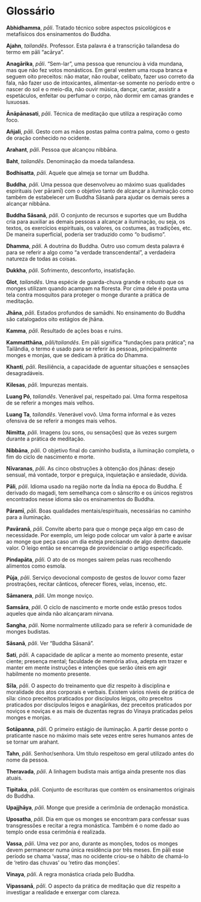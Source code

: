 Glossário
=========

**Abhidhamma**, *pāli*. Tratado técnico sobre aspectos psicológicos e metafísicos dos
ensinamentos do Buddha.

**Ajahn**, *tailandês*. Professor. Esta palavra é a transcrição tailandesa do termo em pāli
“acārya”.

**Anagārika**, *pāli*. “Sem-lar”, uma pessoa que renunciou à vida mundana, mas que não fez
votos monásticos. Em geral vestem uma roupa branca e seguem oito
preceitos: não matar, não roubar, celibato, fazer uso correto da fala,
não fazer uso de intoxicantes, alimentar-se somente no período entre o
nascer do sol e o meio-dia, não ouvir música, dançar, cantar, assistir a
espetáculos, enfeitar ou perfumar o corpo, não dormir em camas grandes e
luxuosas.

**Ānāpānasati**, *pāli*. Técnica de meditação que utiliza a respiração como foco.

**Añjali**, *pāli*. Gesto com as mãos postas palma contra palma, como o gesto de oração
conhecido no ocidente.

**Arahant**, *pāli*. Pessoa que alcançou nibbāna.

**Baht**, *tailandês*. Denominação da moeda tailandesa.

**Bodhisatta**, *pāli*. Aquele que almeja se tornar um Buddha.

**Buddha**, *pāli*. Uma pessoa que desenvolveu ao máximo suas qualidades espirituais (ver
pāramī) com o objetivo tanto de alcançar a iluminação como também de
estabelecer um Buddha Sāsanā para ajudar os demais seres a alcançar
nibbāna.

**Buddha Sāsanā**, *pāli*. O conjunto de recursos e suportes que um Buddha cria para auxiliar as
demais pessoas a alcançar a iluminação, ou seja, os textos, os
exercícios espirituais, os valores, os costumes, as tradições, etc. De
maneira superficial, poderia ser traduzido como “o budismo”.

**Dhamma**, *pāli*. A doutrina do Buddha. Outro uso comum desta palavra é para se referir a
algo como “a verdade transcendental”, a verdadeira natureza de todas as
coisas.

**Dukkha**, *pāli*. Sofrimento, desconforto, insatisfação.

**Glot**, *tailandês*. Uma espécie de guarda-chuva grande e robusto que os monges utilizam
quando acampam na floresta. Por cima dele é posta uma tela contra
mosquitos para proteger o monge durante a prática de meditação.

**Jhāna**, *pāli*. Estados profundos de samādhi. No ensinamento do Buddha são catalogados
oito estágios de jhāna.

**Kamma**, *pāli*. Resultado de ações boas e ruins.

**Kammatthāna**, *pāli/tailandês*. Em pāli significa “fundações para prática”; na Tailândia, o termo é
usado para se referir às pessoas, principalmente monges e monjas, que se
dedicam à prática do Dhamma.

**Khanti**, *pāli*. Resiliência, a capacidade de aguentar situações e sensações
desagradáveis.

**Kilesas**, *pāli*. Impurezas mentais.

**Luang Pó**, *tailandês*. Venerável pai, respeitado pai. Uma forma respeitosa de se referir a
monges mais velhos.

**Luang Ta**, *tailandês*. Venerável vovô. Uma forma informal e às vezes ofensiva de se referir a
monges mais velhos.

**Nimitta**, *pāli*. Imagens (ou sons, ou sensações) que às vezes surgem durante a prática de
meditação.

**Nibbāna**, *pāli*. O objetivo final do caminho budista, a iluminação completa, o fim do
ciclo de nascimento e morte.

**Nīvaranas**, *pāli*. As cinco obstruções à obtenção dos jhānas: desejo sensual, má vontade,
torpor e preguiça, inquietação e ansiedade, dúvida.

**Pāli**, *pāli*. Idioma usado na região norte da Índia na época do Buddha. É derivado do
magadi, tem semelhança com o sânscrito e os únicos registros encontrados
nesse idioma são os ensinamentos do Buddha.

**Pāramī**, *pāli*. Boas qualidades mentais/espirituais, necessárias no caminho para a
iluminação.

**Pavāranā**, *pāli*. Convite aberto para que o monge peça algo em caso de necessidade. Por
exemplo, um leigo pode colocar um valor à parte e avisar ao monge que
peça caso um dia esteja precisando de algo dentro daquele valor. O leigo
então se encarrega de providenciar o artigo especificado.

**Pindapāta**, *pāli*. O ato de os monges saírem pelas ruas recolhendo alimentos como esmola.

**Pūja**, *pāli*. Serviço devocional composto de gestos de louvor como fazer prostrações,
recitar cânticos, oferecer flores, velas, incenso, etc.

**Sāmanera**, *pāli*. Um monge noviço.

**Samsāra**, *pāli*. O ciclo de nascimento e morte onde estão presos todos aqueles que ainda
não alcançaram nirvana.

**Sangha**, *pāli*. Nome normalmente utilizado para se referir à comunidade de monges
budistas.

**Sāsanā**, *pāli*. Ver “Buddha Sāsanā”.

**Sati**, *pāli*. A capacidade de aplicar a mente ao momento presente, estar ciente;
presença mental; faculdade de memória ativa, adepta em trazer e manter
em mente instruções e intenções que serão úteis em agir habilmente no
momento presente.

**Sīla**, *pāli*. O aspecto do treinamento que diz respeito à disciplina e moralidade dos
atos corporais e verbais. Existem vários níveis de prática de sīla:
cinco preceitos praticados por discípulos leigos, oito preceitos
praticados por discípulos leigos e anagārikas, dez preceitos praticados
por noviços e noviças e as mais de duzentas regras do Vinaya praticadas
pelos monges e monjas.

**Sotāpanna**, *pāli*. O primeiro estágio de iluminação. A partir desse ponto o praticante
nasce no máximo mais sete vezes entre seres humanos antes de se tornar
um arahant.

**Tahn**, *pāli*. Senhor/senhora. Um título respeitoso em geral utilizado antes do nome da
pessoa.

**Theravada**, *pāli*. A linhagem budista mais antiga ainda presente nos dias atuais.

**Tipitaka**, *pāli*. Conjunto de escrituras que contém os ensinamentos originais do Buddha.

**Upajjhāya**, *pāli*. Monge que preside a cerimônia de ordenação monástica.

**Uposatha**, *pāli*. Dia em que os monges se encontram para confessar suas transgressões e
recitar a regra monástica. Também é o nome dado ao templo onde essa
cerimônia é realizada.

**Vassa**, *pāli*. Uma vez por ano, durante as monções, todos os monges devem permanecer
numa única residência por três meses. Em pāli esse período se chama
‘vassa’, mas no ocidente criou-se o hábito de chamá-lo de ‘retiro das
chuvas’ ou ‘retiro das monções’.

**Vinaya**, *pāli*. A regra monástica criada pelo Buddha.

**Vipassanā**, *pāli*. O aspecto da prática de meditação que diz respeito a investigar a
realidade e enxergar com clareza.
